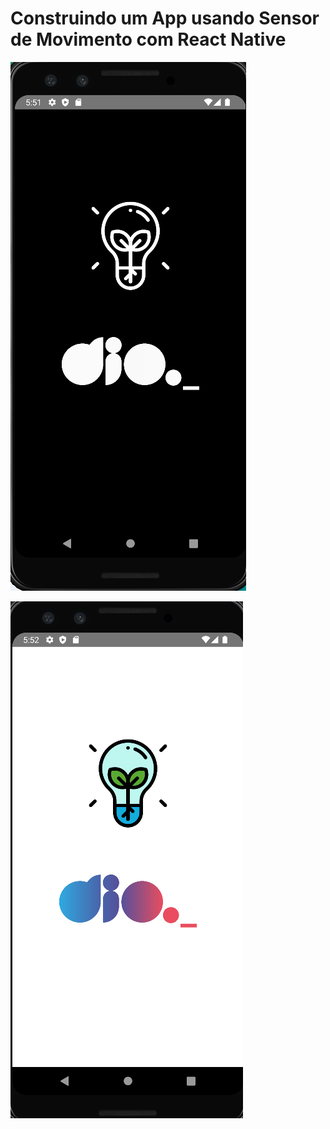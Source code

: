 # Construindo um App usando Sensor de Movimento com React Native

![APK app | Apagado](imgs/prints/acesa.png)

![APK app | Aceso](imgs/prints/apagada.png)
